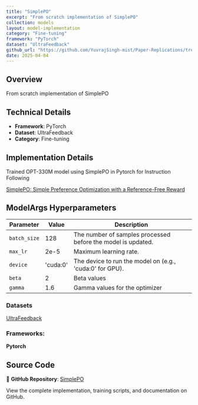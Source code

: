 ```yaml
---
title: "SimplePO"
excerpt: "From scratch implementation of SimplePO"
collection: models
layout: model-implementation
category: "Fine-tuning"
framework: "PyTorch"
dataset: "UltraFeedback"
github_url: "https://github.com/YuvrajSingh-mist/Paper-Replications/tree/master/SimplePO"
date: 2025-04-04
---
```


## Overview
From scratch implementation of SimplePO

## Technical Details
- **Framework**: PyTorch
- **Dataset**: UltraFeedback
- **Category**: Fine-tuning

## Implementation Details

Trained OPT-330M model using SimplePO in Pytorch for Instruction Following

[SimplePO: Simple Preference Optimization with a Reference-Free Reward](https://arxiv.org/abs/2405.14734)

## ModelArgs Hyperparameters

| Parameter    | Value    | Description                                                                 
|--------------|----------|-----------------------------------------------------------------------------|
| `batch_size` | 128        | The number of samples processed before the model is updated.                |
| `max_lr`     | 2e-5     | Maximum learning rate.                                                      |
| `device`     | 'cuda:0' | The device to run the model on (e.g., 'cuda:0' for GPU).                    |
| `beta`      | 2 | Beta values                                                                 |           
| `gamma`| 1.6     | Gamma values for the optimizer                                       |

### Datasets

[UltraFeedback](https://huggingface.co/datasets/argilla/ultrafeedback-binarized-preferences-cleaned)

### Frameworks:
**Pytorch**

## Source Code
📁 **GitHub Repository**: [SimplePO](https://github.com/YuvrajSingh-mist/Paper-Replications/tree/master/SimplePO)

View the complete implementation, training scripts, and documentation on GitHub.
